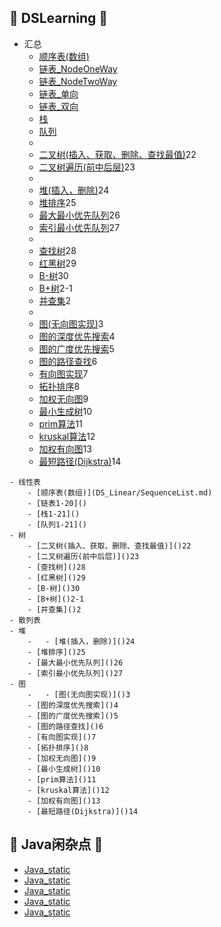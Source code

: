 ## &#127800; DSLearning &#127800;
- 汇总
	- [顺序表(数组)](DS_Linear/SequenceList.md)
	- [链表_NodeOneWay](DS_Linear/Node_OneWay.md)
	- [链表_NodeTwoWay](DS_Linear/Node_TwoWay.md)
	- [链表_单向](DS_Linear/LinkList_OneWay.md)
	- [链表_双向](DS_Linear/LinkList_TwoWay.md)
	- [栈](DS_Linear/Stack.md)
	- [队列](DS_Linear/Queue.md)
	- 
	- [二叉树(插入、获取、删除、查找最值)]()22
	- [二叉树遍历(前中后层)]()23
	- 
	- [堆(插入，删除)]()24
	- [堆排序]()25
	- [最大最小优先队列]()26
	- [索引最小优先队列]()27
	- 
	- [查找树]()28
	- [红黑树]()29
	- [B-树]()30
	- [B+树]()2-1
	- [并查集]()2
	- 
	- [图(无向图实现)](DS_graph/gragh.md)3
	- [图的深度优先搜索]()4
	- [图的广度优先搜索]()5
	- [图的路径查找]()6
	- [有向图实现]()7
	- [拓扑排序]()8
	- [加权无向图]()9
	- [最小生成树]()10
	- [prim算法]()11
	- [kruskal算法]()12
	- [加权有向图]()13
	- [最短路径(Dijkstra)]()14

```
- 线性表
	- [顺序表(数组)](DS_Linear/SequenceList.md)
	- [链表1-20]()
	- [栈1-21]()
	- [队列1-21]()
- 树
	- [二叉树(插入、获取、删除、查找最值)]()22
	- [二叉树遍历(前中后层)]()23
	- [查找树]()28
	- [红黑树]()29
	- [B-树]()30
	- [B+树]()2-1
	- [并查集]()2
- 散列表
- 堆
	- 	- [堆(插入，删除)]()24
	- [堆排序]()25
	- [最大最小优先队列]()26
	- [索引最小优先队列]()27
- 图
	- 	- [图(无向图实现)]()3
	- [图的深度优先搜索]()4
	- [图的广度优先搜索]()5
	- [图的路径查找]()6
	- [有向图实现]()7
	- [拓扑排序]()8
	- [加权无向图]()9
	- [最小生成树]()10
	- [prim算法]()11
	- [kruskal算法]()12
	- [加权有向图]()13
	- [最短路径(Dijkstra)]()14
```

## &#127800; Java闲杂点 &#127800;

- [Java_static](Java_零碎/Java_static.md)
- [Java_static](Java_零碎/Java_this.md)
- [Java_static](Java_零碎/Java_volatile.md)
- [Java_static](Java_零碎/Java_for.md)
- [Java_static](Java_零碎/Java_泛型.md)
